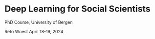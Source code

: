 # Deep Learning for Social Scientists
PhD Course, University of Bergen

Reto Wüest
April 18-19, 2024
